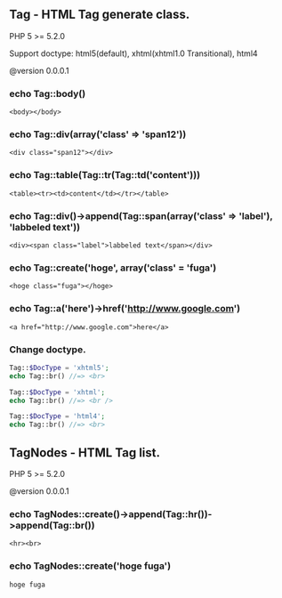 Tag - HTML Tag generate class.
------------------------------

PHP 5 >= 5.2.0

Support doctype: html5(default), xhtml(xhtml1.0 Transitional), html4

@version 0.0.0.1

### echo Tag::body() ###

`<body></body>`

### echo Tag::div(array('class' => 'span12')) ###

`<div class="span12"></div>`

### echo Tag::table(Tag::tr(Tag::td('content'))) ###

`<table><tr><td>content</td></tr></table>`

### echo Tag::div()->append(Tag::span(array('class' => 'label'), 'labbeled text')) ###

`<div><span class="label">labbeled text</span></div>`

### echo Tag::create('hoge', array('class' = 'fuga') ###

`<hoge class="fuga"></hoge>`

### echo Tag::a('here')->href('http://www.google.com')

`<a href="http://www.google.com">here</a>`

### Change doctype.

```PHP
Tag::$DocType = 'xhtml5';
echo Tag::br() //=> <br>
```
```PHP
Tag::$DocType = 'xhtml';
echo Tag::br() //=> <br />
```
```PHP
Tag::$DocType = 'html4';
echo Tag::br() //=> <br>
```

TagNodes - HTML Tag list.
-------------------------

PHP 5 >= 5.2.0

@version 0.0.0.1

### echo TagNodes::create()->append(Tag::hr())->append(Tag::br())

`<hr><br>`

### echo TagNodes::create('hoge fuga')

`hoge fuga`
